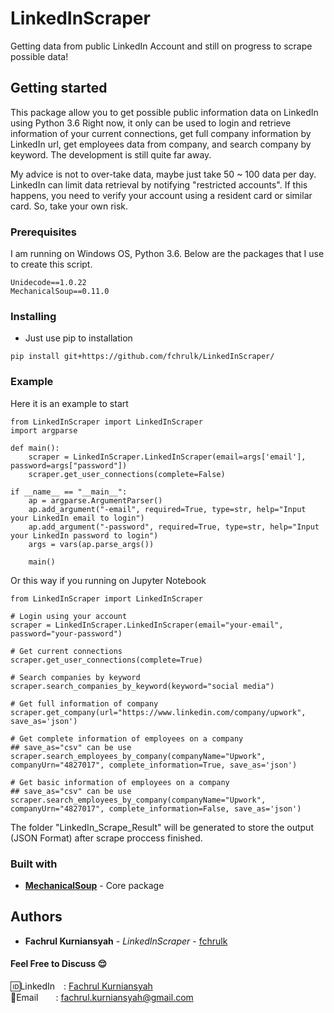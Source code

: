 # LinkedInScraper
Getting data from public LinkedIn Account and still on progress to scrape possible data!

## Getting started
This package allow you to get possible public information data on LinkedIn using Python 3.6
Right now, it only can be used to login and retrieve information of your current connections, get full company information by LinkedIn url, get employees data from company, and search company by keyword.
The development is still quite far away. 

My advice is not to over-take data, maybe just take 50 ~ 100 data per day. LinkedIn can limit data retrieval by notifying "restricted accounts". If this happens, you need to verify your account using a resident card or similar card. So, take your own risk.

### Prerequisites
I am running on Windows OS, Python 3.6. Below are the packages that I use to create this script.
```
Unidecode==1.0.22
MechanicalSoup==0.11.0
```

### Installing
* Just use pip to installation
```
pip install git+https://github.com/fchrulk/LinkedInScraper/
```

### Example
Here it is an example to start
```
from LinkedInScraper import LinkedInScraper
import argparse

def main():
	scraper = LinkedInScraper.LinkedInScraper(email=args['email'], password=args["password"])
	scraper.get_user_connections(complete=False)

if __name__ == "__main__":
	ap = argparse.ArgumentParser()
	ap.add_argument("-email", required=True, type=str, help="Input your LinkedIn email to login")
	ap.add_argument("-password", required=True, type=str, help="Input your LinkedIn password to login")
	args = vars(ap.parse_args())

	main()
```
Or this way if you running on Jupyter Notebook
```
from LinkedInScraper import LinkedInScraper

# Login using your account
scraper = LinkedInScraper.LinkedInScraper(email="your-email", password="your-password")

# Get current connections
scraper.get_user_connections(complete=True)

# Search companies by keyword
scraper.search_companies_by_keyword(keyword="social media")

# Get full information of company
scraper.get_company(url="https://www.linkedin.com/company/upwork", save_as='json')

# Get complete information of employees on a company
## save_as="csv" can be use
scraper.search_employees_by_company(companyName="Upwork", companyUrn="4827017", complete_information=True, save_as='json')

# Get basic information of employees on a company
## save_as="csv" can be use
scraper.search_employees_by_company(companyName="Upwork", companyUrn="4827017", complete_information=False, save_as='json')

```
The folder "LinkedIn_Scrape_Result" will be generated to store the output (JSON Format) after scrape proccess finished.


### Built with
* [**MechanicalSoup**](https://github.com/MechanicalSoup/MechanicalSoup/) - Core package

## Authors

* **Fachrul Kurniansyah** - *LinkedInScraper* - [fchrulk](https://github.com/fchrulk)

#### Feel Free to Discuss :relieved:
:id:LinkedIn&emsp;: [Fachrul Kurniansyah](https://www.linkedin.com/in/fchrulk)<br>
:e-mail:Email&emsp;&emsp;: fachrul.kurniansyah@gmail.com

